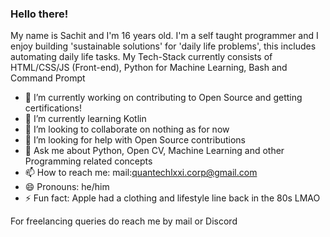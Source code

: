 ### Hello there!

My name is Sachit and I'm 16 years old.
I'm a self taught programmer and I enjoy building 'sustainable solutions' for 'daily life problems', this includes automating daily life tasks.
My Tech-Stack currently consists of HTML/CSS/JS (Front-end), Python for Machine Learning, Bash and Command Prompt




- 🔭 I’m currently working on contributing to Open Source and getting certifications!
- 🌱 I’m currently learning Kotlin
- 👯 I’m looking to collaborate on nothing as for now
- 🤔 I’m looking for help with Open Source contributions
- 💬 Ask me about Python, Open CV, Machine Learning and other Programming related concepts
- 📫 How to reach me: mail:quantechlxxi.corp@gmail.com
- 😄 Pronouns: he/him
- ⚡ Fun fact: Apple had a clothing and lifestyle line back in the 80s LMAO





For freelancing queries do reach me by mail or Discord

